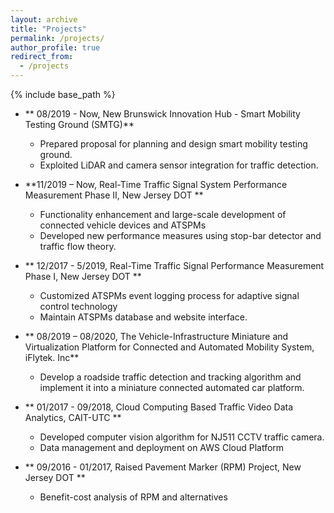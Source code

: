 ```yaml
---
layout: archive
title: "Projects"
permalink: /projects/
author_profile: true
redirect_from:
  - /projects
---
```


{% include base_path %}

* ** 08/2019 - Now, New Brunswick Innovation Hub - Smart Mobility Testing Ground (SMTG)** 
  * Prepared proposal for planning and design smart mobility testing ground.
  * Exploited LiDAR and camera sensor integration for traffic detection. 

* **11/2019 – Now, Real-Time Traffic Signal System Performance Measurement Phase II, New Jersey DOT ** 
  * Functionality enhancement and large-scale development of connected vehicle devices and ATSPMs
  * Developed new performance measures using stop-bar detector and traffic flow theory.

* ** 12/2017 - 5/2019, Real-Time Traffic Signal Performance Measurement Phase Ⅰ, New Jersey DOT ** 
  * Customized ATSPMs event logging process for adaptive signal control technology
  * Maintain ATSPMs database and website interface.

* ** 08/2019 – 08/2020, The Vehicle-Infrastructure Miniature and Virtualization Platform for Connected and Automated Mobility System, iFlytek. Inc** 
  * Develop a roadside traffic detection and tracking algorithm and implement it into a miniature connected automated car platform.

* ** 01/2017 - 09/2018, Cloud Computing Based Traffic Video Data Analytics, CAIT-UTC ** 
  * Developed computer vision algorithm for NJ511 CCTV traffic camera. 
  * Data management and deployment on AWS Cloud Platform

* ** 09/2016 - 01/2017, Raised Pavement Marker (RPM) Project, New Jersey DOT ** 
  * Benefit-cost analysis of RPM and alternatives

